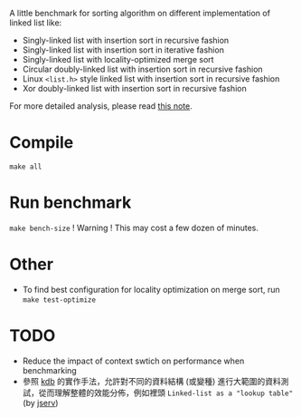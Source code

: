 A little benchmark for sorting algorithm on different implementation of linked list like:

* Singly-linked list with insertion sort in recursive fashion
* Singly-linked list with insertion sort in iterative fashion
* Singly-linked list with locality-optimized merge sort
* Circular doubly-linked list with insertion sort in recursive fashion
* Linux `<list.h>` style linked list with insertion sort in recursive fashion
* Xor doubly-linked list with insertion sort in recursive fashion

For more detailed analysis, please read [this note](https://hackmd.io/@kaeteyaruyo/2019q3_homework4).

# Compile

`make all`

# Run benchmark

`make bench-size`
! Warning ! This may cost a few dozen of minutes.

# Other

* To find best configuration for locality optimization on merge sort, run `make test-optimize`

# TODO

* Reduce the impact of context swtich on performance when benchmarking
* 參照 [kdb](https://github.com/hoang-khoi/kdb) 的實作手法，允許對不同的資料結構 (或變種) 進行大範圍的資料測試，從而理解整體的效能分佈，例如裡頭 `Linked-list as a "lookup table"` (by [jserv](https://github.com/jserv))